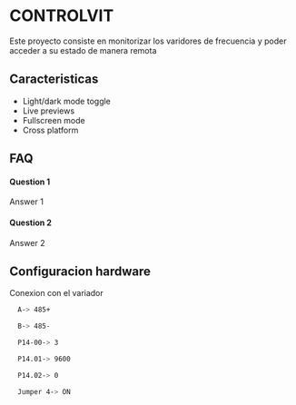 
# CONTROLVIT

Este proyecto consiste en monitorizar los varidores de frecuencia y poder acceder a su estado de manera remota


## Caracteristicas

- Light/dark mode toggle
- Live previews
- Fullscreen mode
- Cross platform


## FAQ

#### Question 1

Answer 1

#### Question 2

Answer 2


## Configuracion hardware

Conexion con el variador
```bash
  A-> 485+
```
```bash
  B-> 485-
```
```bash
  P14-00-> 3
```
```bash
  P14.01-> 9600
```
```bash
  P14.02-> 0
```
```bash
  Jumper 4-> ON
```

